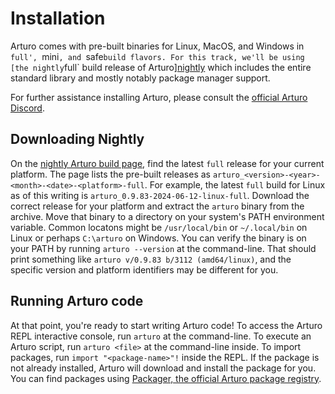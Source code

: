 # Installation

Arturo comes with pre-built binaries for Linux, MacOS, and Windows in `full', `mini`, and `safe` build flavors.
For this track, we'll be using [the nightly `full` build release of Arturo][nightly] which includes the entire standard library and mostly notably package manager support.

For further assistance installing Arturo, please consult the [official Arturo Discord][discord].

## Downloading Nightly

On the [nightly Arturo build page][nightly], find the latest `full` release for your current platform.
The page lists the pre-built releases as `arturo_<version>-<year>-<month>-<date>-<platform>-full`.
For example, the latest `full` build for Linux as of this writing is `arturo_0.9.83-2024-06-12-linux-full`.
Download the correct release for your platform and extract the `arturo` binary from the archive.
Move that binary to a directory on your system's PATH environment variable.
Common locatons might be `/usr/local/bin` or `~/.local/bin` on Linux or perhaps `C:\arturo` on Windows.
You can verify the binary is on your PATH by running `arturo --version` at the command-line.
That should print something like `arturo v/0.9.83 b/3112 (amd64/linux)`, and the specific version and platform identifiers may be different for you.

## Running Arturo code

At that point, you're ready to start writing Arturo code!
To access the Arturo REPL interactive console, run `arturo` at the command-line.
To execute an Arturo script, run `arturo <file>` at the command-line inside.
To import packages, run `import "<package-name>"!` inside the REPL.
If the package is not already installed, Arturo will download and install the package for you.
You can find packages using [Packager, the official Arturo package registry][packager].

[nightly]: https://github.com/arturo-lang/nightly/releases
[packager]: https://pkgr.art/
[discord]: https://discord.gg/YdVK2CB
